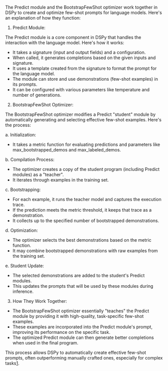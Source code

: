 The Predict module and the BootstrapFewShot optimizer work together in DSPy to create and optimize few-shot prompts for language models. Here's an explanation of how they function:

1. Predict Module:

The Predict module is a core component in DSPy that handles the interaction with the language model. Here's how it works:

- It takes a signature (input and output fields) and a configuration.
- When called, it generates completions based on the given inputs and signature.
- It uses a template created from the signature to format the prompt for the language model.
- The module can store and use demonstrations (few-shot examples) in its prompts.
- It can be configured with various parameters like temperature and number of generations.

2. BootstrapFewShot Optimizer:

The BootstrapFewShot optimizer modifies a Predict "student" module by automatically generating and selecting effective few-shot examples. Here's the process:

a. Initialization:
   - It takes a metric function for evaluating predictions and parameters like max_bootstrapped_demos and max_labeled_demos.

b. Compilation Process:
   - The optimizer creates a copy of the student program (including Predict modules) as a "teacher".
   - It iterates through examples in the training set.

c. Bootstrapping:
   - For each example, it runs the teacher model and captures the execution trace.
   - If the prediction meets the metric threshold, it keeps that trace as a demonstration.
   - It collects up to the specified number of bootstrapped demonstrations.

d. Optimization:
   - The optimizer selects the best demonstrations based on the metric function.
   - It may combine bootstrapped demonstrations with raw examples from the training set.

e. Student Update:
   - The selected demonstrations are added to the student's Predict modules.
   - This updates the prompts that will be used by these modules during inference.

3. How They Work Together:

- The BootstrapFewShot optimizer essentially "teaches" the Predict module by providing it with high-quality, task-specific few-shot examples.
- These examples are incorporated into the Predict module's prompt, improving its performance on the specific task.
- The optimized Predict module can then generate better completions when used in the final program.

This process allows DSPy to automatically create effective few-shot prompts, often outperforming manually crafted ones, especially for complex tasks[1][2].

[1]: https://dspy-docs.vercel.app/docs/deep-dive/teleprompter/bootstrap-fewshot
[2]: https://dspy-docs.vercel.app/docs/building-blocks/optimizers